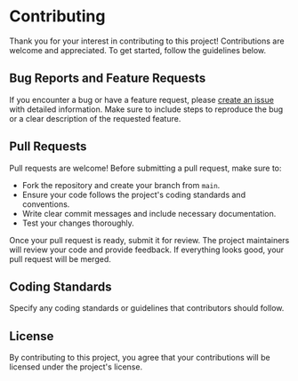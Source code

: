 # Contributing

Thank you for your interest in contributing to this project! Contributions are welcome and appreciated. To get started, follow the guidelines below.

## Bug Reports and Feature Requests

If you encounter a bug or have a feature request, please [create an issue](https://github.com/your-repository/issues) with detailed information. Make sure to include steps to reproduce the bug or a clear description of the requested feature.

## Pull Requests

Pull requests are welcome! Before submitting a pull request, make sure to:

- Fork the repository and create your branch from `main`.
- Ensure your code follows the project's coding standards and conventions.
- Write clear commit messages and include necessary documentation.
- Test your changes thoroughly.

Once your pull request is ready, submit it for review. The project maintainers will review your code and provide feedback. If everything looks good, your pull request will be merged.

## Coding Standards

Specify any coding standards or guidelines that contributors should follow.

## License

By contributing to this project, you agree that your contributions will be licensed under the project's license.
